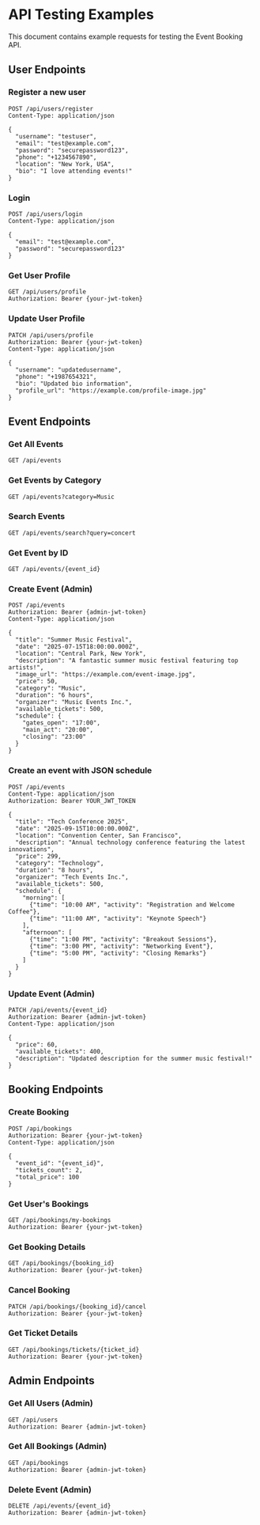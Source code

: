 # API Testing Examples

This document contains example requests for testing the Event Booking API.

## User Endpoints

### Register a new user

```
POST /api/users/register
Content-Type: application/json

{
  "username": "testuser",
  "email": "test@example.com",
  "password": "securepassword123",
  "phone": "+1234567890",
  "location": "New York, USA",
  "bio": "I love attending events!"
}
```

### Login

```
POST /api/users/login
Content-Type: application/json

{
  "email": "test@example.com",
  "password": "securepassword123"
}
```

### Get User Profile

```
GET /api/users/profile
Authorization: Bearer {your-jwt-token}
```

### Update User Profile

```
PATCH /api/users/profile
Authorization: Bearer {your-jwt-token}
Content-Type: application/json

{
  "username": "updatedusername",
  "phone": "+1987654321",
  "bio": "Updated bio information",
  "profile_url": "https://example.com/profile-image.jpg"
}
```

## Event Endpoints

### Get All Events

```
GET /api/events
```

### Get Events by Category

```
GET /api/events?category=Music
```

### Search Events

```
GET /api/events/search?query=concert
```

### Get Event by ID

```
GET /api/events/{event_id}
```

### Create Event (Admin)

```
POST /api/events
Authorization: Bearer {admin-jwt-token}
Content-Type: application/json

{
  "title": "Summer Music Festival",
  "date": "2025-07-15T18:00:00.000Z",
  "location": "Central Park, New York",
  "description": "A fantastic summer music festival featuring top artists!",
  "image_url": "https://example.com/event-image.jpg",
  "price": 50,
  "category": "Music",
  "duration": "6 hours",
  "organizer": "Music Events Inc.",
  "available_tickets": 500,
  "schedule": {
    "gates_open": "17:00",
    "main_act": "20:00",
    "closing": "23:00"
  }
}
```

### Create an event with JSON schedule

```
POST /api/events
Content-Type: application/json
Authorization: Bearer YOUR_JWT_TOKEN

{
  "title": "Tech Conference 2025",
  "date": "2025-09-15T10:00:00.000Z",
  "location": "Convention Center, San Francisco",
  "description": "Annual technology conference featuring the latest innovations",
  "price": 299,
  "category": "Technology",
  "duration": "8 hours",
  "organizer": "Tech Events Inc.",
  "available_tickets": 500,
  "schedule": {
    "morning": [
      {"time": "10:00 AM", "activity": "Registration and Welcome Coffee"},
      {"time": "11:00 AM", "activity": "Keynote Speech"}
    ],
    "afternoon": [
      {"time": "1:00 PM", "activity": "Breakout Sessions"},
      {"time": "3:00 PM", "activity": "Networking Event"},
      {"time": "5:00 PM", "activity": "Closing Remarks"}
    ]
  }
}
```

### Update Event (Admin)

```
PATCH /api/events/{event_id}
Authorization: Bearer {admin-jwt-token}
Content-Type: application/json

{
  "price": 60,
  "available_tickets": 400,
  "description": "Updated description for the summer music festival!"
}
```

## Booking Endpoints

### Create Booking

```
POST /api/bookings
Authorization: Bearer {your-jwt-token}
Content-Type: application/json

{
  "event_id": "{event_id}",
  "tickets_count": 2,
  "total_price": 100
}
```

### Get User's Bookings

```
GET /api/bookings/my-bookings
Authorization: Bearer {your-jwt-token}
```

### Get Booking Details

```
GET /api/bookings/{booking_id}
Authorization: Bearer {your-jwt-token}
```

### Cancel Booking

```
PATCH /api/bookings/{booking_id}/cancel
Authorization: Bearer {your-jwt-token}
```

### Get Ticket Details

```
GET /api/bookings/tickets/{ticket_id}
Authorization: Bearer {your-jwt-token}
```

## Admin Endpoints

### Get All Users (Admin)

```
GET /api/users
Authorization: Bearer {admin-jwt-token}
```

### Get All Bookings (Admin)

```
GET /api/bookings
Authorization: Bearer {admin-jwt-token}
```

### Delete Event (Admin)

```
DELETE /api/events/{event_id}
Authorization: Bearer {admin-jwt-token}
```
